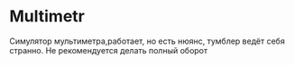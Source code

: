 # Multimetr
 Симулятор мультиметра,работает, но есть нюянс, тумблер ведёт себя странно. Не рекомендуется делать полный оборот
